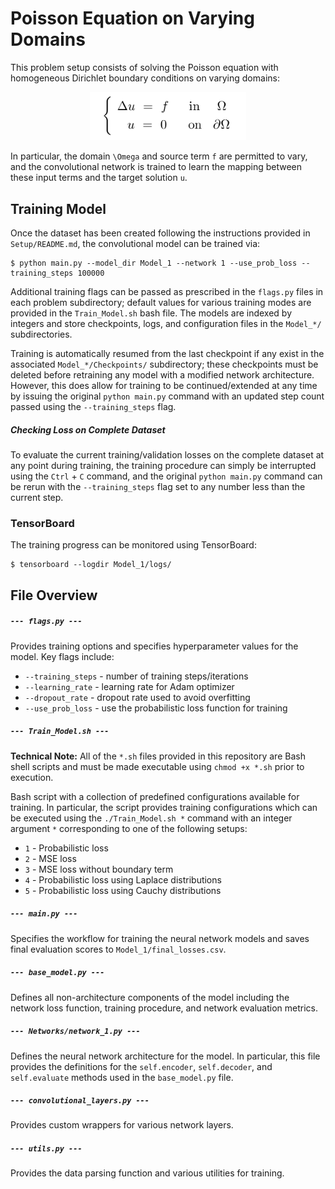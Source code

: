 # Poisson Equation on Varying Domains
This problem setup consists of solving the Poisson equation with homogeneous Dirichlet boundary conditions on varying domains:

<p align="center">
  <img width="250" src="../figures/Poisson_Eq.png" style="margin: auto;">
</p>

In particular, the domain `\Omega` and source term `f` are permitted to vary, and the convolutional network is trained to learn the mapping between these input terms and the target solution `u`.



## Training Model
Once the dataset has been created following the instructions provided in `Setup/README.md`, the convolutional model can be trained via:


```console
$ python main.py --model_dir Model_1 --network 1 --use_prob_loss --training_steps 100000 
```

Additional training flags can be passed as prescribed in the `flags.py` files in each problem subdirectory; default values for various training modes are provided in the `Train_Model.sh` bash file.  The models are indexed by integers and store checkpoints, logs, and configuration files in the `Model_*/` subdirectories.



Training is automatically resumed from the last checkpoint if any exist in the associated `Model_*/Checkpoints/` subdirectory; these checkpoints must be deleted before retraining any model with a modified network architecture.
However, this does allow for training to be continued/extended at any time by issuing the original `python main.py` command with an updated step count passed using the `--training_steps` flag.




##### Checking Loss on Complete Dataset
To evaluate the current training/validation losses on the complete dataset at any point during training, the training procedure can simply be interrupted using the `Ctrl` + `C` command, and the original `python main.py` command can be rerun with the `--training_steps` flag set to any number less than the current step.


### TensorBoard

The training progress can be monitored using TensorBoard:

```console
$ tensorboard --logdir Model_1/logs/
```




## File Overview


##### `--- flags.py ---`
Provides training options and specifies hyperparameter values for the model.  Key flags include:
* `--training_steps` - number of training steps/iterations
* `--learning_rate` - learning rate for Adam optimizer
* `--dropout_rate` - dropout rate used to avoid overfitting
* `--use_prob_loss` - use the probabilistic loss function for training


##### `--- Train_Model.sh ---`
**Technical Note:**
All of the `*.sh` files provided in this repository are Bash shell scripts and must be made executable using `chmod +x *.sh` prior to execution.



Bash script with a collection of predefined configurations available for training.  In particular, the script provides training configurations which can be executed using the `./Train_Model.sh *` command with an integer argument `*` corresponding to one of the following setups:
* `1` - Probabilistic loss
* `2` - MSE loss
* `3` - MSE loss without boundary term
* `4` - Probabilistic loss using Laplace distributions
* `5` - Probabilistic loss using Cauchy distributions




##### `--- main.py ---`
Specifies the workflow for training the neural network models and saves final evaluation scores to `Model_1/final_losses.csv`.


##### `--- base_model.py ---`
Defines all non-architecture components of the model including the network loss function, training procedure, and network evaluation metrics.


##### `--- Networks/network_1.py ---`
Defines the neural network architecture for the model.  In particular, this file provides the definitions for the `self.encoder`, `self.decoder`, and `self.evaluate` methods used in the `base_model.py` file.


##### `--- convolutional_layers.py ---`
Provides custom wrappers for various network layers.


##### `--- utils.py ---`
Provides the data parsing function and various utilities for training.

